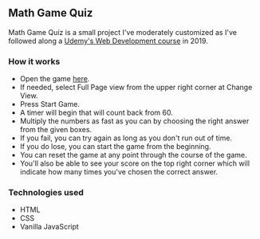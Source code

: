 ## Math Game Quiz

Math Game Quiz is a small project I've moderately customized as I've followed along a [Udemy's Web Development course](https://www.udemy.com/course/complete-web-development-course/) in 2019. 

### How it works
* Open the game [here](https://external-content.duckduckgo.com/iu/?u=https%3A%2F%2Fmedia1.thehungryjpeg.com%2Fthumbs2%2F800_3551161_ygzoc3klpml4dakdbs0o82n4uj9eoxi3rpol2zhd_neon-coming-soon-sign-film-announce-badge-new-shop-promotion-glowing.jpg&f=1&nofb=1). 
* If needed, select Full Page view from the upper right corner at Change View.
* Press Start Game.
* A timer will begin that will count back from 60. 
* Multiply the numbers as fast as you can by choosing the right answer from the given boxes. 
* If you fail, you can try again as long as you don't run out of time.
* If you do lose, you can start the game from the beginning. 
* You can reset the game at any point through the course of the game.
* You'll also be able to see your score on the top right corner which will indicate how many times you've chosen the correct answer.

### Technologies used
* HTML
* CSS
* Vanilla JavaScript





